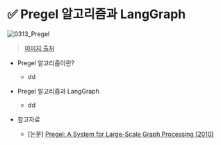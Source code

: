 # ✅ Pregel 알고리즘과 LangGraph

![0313_Pregel](https://github.com/code-sum/AI-TIL/assets/106902415/9f75d5b7-4559-40fe-a613-ea5273b99b45)

> [이미지 출처](https://15799.courses.cs.cmu.edu/fall2013/static/papers/p135-malewicz.pdf)



- Pregel 알고리즘이란?
  - dd



- Pregel 알고리즘과 LangGraph
  - dd



- 참고자료
  - [논문] [Pregel: A System for Large-Scale Graph Processing (2010)](https://15799.courses.cs.cmu.edu/fall2013/static/papers/p135-malewicz.pdf)

